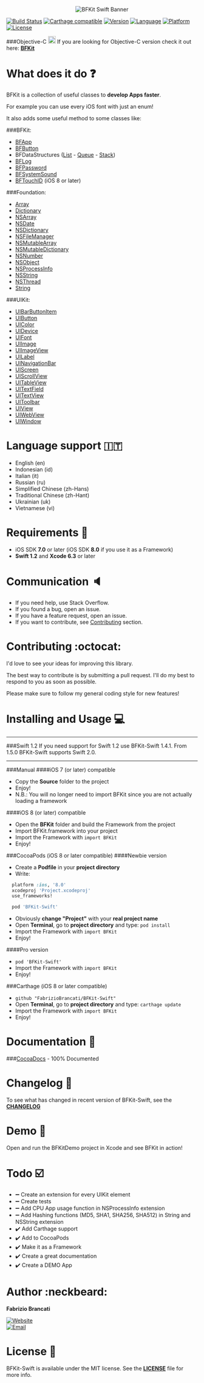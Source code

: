 <p align="center"><img src="http://github.fabriziobrancati.com/bfkit/resources/banner-swift.png" alt="BFKit Swift Banner"></p>

[![Build Status](https://travis-ci.org/FabrizioBrancati/BFKit-Swift.svg?branch=Swift_2.0)](https://travis-ci.org/FabrizioBrancati/BFKit-Swift)
[![Carthage compatible](https://img.shields.io/badge/Carthage-compatible-4BC51D.svg?style=flat)](https://github.com/Carthage/Carthage)
[![Version](https://img.shields.io/cocoapods/v/BFKit-Swift.svg?style=flat)][CocoaDocs]
[![Language](https://img.shields.io/badge/language-Swift%201.2%20/%202.0-orange.svg)](https://developer.apple.com/swift/)
[![Platform](https://img.shields.io/badge/platform-iOS-ffc713.svg)][CocoaDocs]
[![License](https://img.shields.io/badge/license-MIT-lightgrey.svg)](https://github.com/FabrizioBrancati/BBFKit-Swift/blob/master/LICENSE)

###Objective-C <img src="http://github.fabriziobrancati.com/bfkit/resources/objc-icon.png" height="20" width="20">
If you are looking for Objective-C version check it out here: **[BFKit](https://github.com/FabrizioBrancati/BFKit)**

What does it do :question:
==========================
BFKit is a collection of useful classes to **develop Apps faster**.

For example you can use every iOS font with just an enum!

It also adds some useful method to some classes like:

###BFKit:
- [BFApp](http://cocoadocs.org/docsets/BFKit-Swift/1.4.1/Classes/BFApp.html)
- [BFButton](http://cocoadocs.org/docsets/BFKit-Swift/1.4.1/Classes/BFButton.html)
- BFDataStructures ([List](http://cocoadocs.org/docsets/BFKit-Swift/1.4.1/Classes/List.html) - [Queue](http://cocoadocs.org/docsets/BFKit-Swift/1.4.1/Classes/Queue.html) - [Stack](http://cocoadocs.org/docsets/BFKit-Swift/1.4.1/Classes/Stack.html))
- [BFLog](http://cocoadocs.org/docsets/BFKit-Swift/1.4.1/Functions.html#/)
- [BFPassword](http://cocoadocs.org/docsets/BFKit-Swift/1.4.1/Classes/BFPassword.html)
- [BFSystemSound](http://cocoadocs.org/docsets/BFKit-Swift/1.4.1/Classes/BFSystemSound.html)
- [BFTouchID](http://cocoadocs.org/docsets/BFKit-Swift/1.4.1/Classes/BFTouchID.html) (iOS 8 or later)

###Foundation:
- [Array](http://cocoadocs.org/docsets/BFKit-Swift/1.4.1/Extensions.html#/s:Sa)
- [Dictionary](http://cocoadocs.org/docsets/BFKit-Swift/1.4.1/Extensions.html#/s:VSs10Dictionary)
- [NSArray](http://cocoadocs.org/docsets/BFKit-Swift/1.4.1/Extensions/NSArray.html)
- [NSDate](http://cocoadocs.org/docsets/BFKit-Swift/1.4.1/Extensions/NSDate.html)
- [NSDictionary](http://cocoadocs.org/docsets/BFKit-Swift/1.4.1/Extensions/NSDictionary.html)
- [NSFileManager](http://cocoadocs.org/docsets/BFKit-Swift/1.4.1/Extensions/NSFileManager.html)
- [NSMutableArray](http://cocoadocs.org/docsets/BFKit-Swift/1.4.1/Extensions/NSMutableArray.html)
- [NSMutableDictionary](http://cocoadocs.org/docsets/BFKit-Swift/1.4.1/Extensions/NSMutableDictionary.html)
- [NSNumber](http://cocoadocs.org/docsets/BFKit-Swift/1.4.1/Extensions/NSNumber.html)
- [NSObject](http://cocoadocs.org/docsets/BFKit-Swift/1.4.1/Extensions/NSObject.html)
- [NSProcessInfo](http://cocoadocs.org/docsets/BFKit-Swift/1.4.1/Extensions.html#/)
- [NSString](http://cocoadocs.org/docsets/BFKit-Swift/1.4.1/Extensions/NSString.html)
- [NSThread](http://cocoadocs.org/docsets/BFKit-Swift/1.4.1/Extensions/NSThread.html)
- [String](http://cocoadocs.org/docsets/BFKit-Swift/1.4.1/Extensions/String.html)

###UIKit:
- [UIBarButtonItem](http://cocoadocs.org/docsets/BFKit-Swift/1.4.1/Extensions/UIBarButtonItem.html)
- [UIButton](http://cocoadocs.org/docsets/BFKit-Swift/1.4.1/Extensions/UIButton.html)
- [UIColor](http://cocoadocs.org/docsets/BFKit-Swift/1.4.1/Extensions/UIColor.html)
- [UIDevice](http://cocoadocs.org/docsets/BFKit-Swift/1.4.1/Extensions/UIDevice.html)
- [UIFont](http://cocoadocs.org/docsets/BFKit-Swift/1.4.1/Extensions/UIFont.html)
- [UIImage](http://cocoadocs.org/docsets/BFKit-Swift/1.4.1/Extensions/UIImage.html)
- [UIImageView](http://cocoadocs.org/docsets/BFKit-Swift/1.4.1/Extensions/UIImageView.html)
- [UILabel](http://cocoadocs.org/docsets/BFKit-Swift/1.4.1/Extensions/UILabel.html)
- [UINavigationBar](http://cocoadocs.org/docsets/BFKit-Swift/1.4.1/Extensions/UINavigationBar.html)
- [UIScreen](http://cocoadocs.org/docsets/BFKit-Swift/1.4.1/Extensions/UIScreen.html)
- [UIScrollView](http://cocoadocs.org/docsets/BFKit-Swift/1.4.1/Extensions/UIScrollView.html)
- [UITableView](http://cocoadocs.org/docsets/BFKit-Swift/1.4.1/Extensions/UITableView.html)
- [UITextField](http://cocoadocs.org/docsets/BFKit-Swift/1.4.1/Extensions/UITextField.html)
- [UITextView](http://cocoadocs.org/docsets/BFKit-Swift/1.4.1/Extensions/UITextView.html)
- [UIToolbar](http://cocoadocs.org/docsets/BFKit-Swift/1.4.1/Extensions/UIToolbar.html)
- [UIView](http://cocoadocs.org/docsets/BFKit-Swift/1.4.1/Extensions/UIView.html)
- [UIWebView](http://cocoadocs.org/docsets/BFKit-Swift/1.4.1/Extensions/UIWebView.html)
- [UIWindow](http://cocoadocs.org/docsets/BFKit-Swift/1.4.1/Extensions/UIWindow.html)

Language support :it:
=====================
- English (en)
- Indonesian (id)
- Italian (it)
- Russian (ru)
- Simplified Chinese (zh-Hans)
- Traditional Chinese (zh-Hant)
- Ukrainian (uk)
- Vietnamese (vi)

Requirements :iphone:
=====================
- iOS SDK **7.0** or later (iOS SDK **8.0** if you use it as a Framework)
- **Swift 1.2** and **Xcode 6.3** or later

Communication :speaker:
=======================
- If you need help, use Stack Overflow.
- If you found a bug, open an issue.
- If you have a feature request, open an issue.
- If you want to contribute, see [Contributing](https://github.com/FabrizioBrancati/BFKit-Swift#contributing-octocat) section.

Contributing :octocat:
======================
I'd love to see your ideas for improving this library.

The best way to contribute is by submitting a pull request.
I'll do my best to respond to you as soon as possible.

Please make sure to follow my general coding style for new features!

Installing and Usage :computer:
===============================

---

###Swift 1.2
If you need support for Swift 1.2 use BFKit-Swift 1.4.1.
From 1.5.0 BFKit-Swift supports Swift 2.0.

---

###Manual
####iOS 7 (or later) compatible
- Copy the **Source** folder to the project
- Enjoy!
- N.B.: You will no longer need to import BFKit since you are not actually loading a framework

####iOS 8 (or later) compatible
- Open the **BFKit** folder and build the Framework from the project
- Import BFKit.framework into your project
- Import the Framework with ```import BFKit```
- Enjoy!

###CocoaPods (iOS 8 or later compatible)
####Newbie version
- Create a **Podfile** in your **project directory**
- Write:
```ruby
  platform :ios, '8.0'
  xcodeproj 'Project.xcodeproj'
  use_frameworks!

  pod 'BFKit-Swift'
```
- Obviously **change "Project"**  with your **real project name**
- Open **Terminal**, go to **project directory** and type: ```pod install```
- Import the Framework with ```import BFKit```
- Enjoy!

####Pro version
- ```pod 'BFKit-Swift'```
- Import the Framework with ```import BFKit```
- Enjoy!

###Carthage (iOS 8 or later compatible)
- ```github "FabrizioBrancati/BFKit-Swift"```
- Open **Terminal**, go to **project directory** and type: ```carthage update```
- Import the Framework with ```import BFKit```
- Enjoy!

Documentation :100:
===================
###[CocoaDocs] - 100% Documented

Changelog :bookmark_tabs:
=========================
To see what has changed in recent version of BFKit-Swift, see the **[CHANGELOG](https://github.com/FabrizioBrancati/BFKit-Swift/blob/master/CHANGELOG.md)**

Demo :wrench:
=============
Open and run the BFKitDemo project in Xcode and see BFKit in action!

Todo :ballot_box_with_check:
============================
- :heavy_minus_sign: Create an extension for every UIKit element
- :heavy_minus_sign: Create tests
- :heavy_minus_sign: Add CPU App usage function in NSProcessInfo extension
- :heavy_minus_sign: Add Hashing functions (MD5, SHA1, SHA256, SHA512) in String and NSString extension
- :heavy_check_mark: Add Carthage support
- :heavy_check_mark: Add to CocoaPods
- :heavy_check_mark: Make it as a Framework
- :heavy_check_mark: Create a great documentation
- :heavy_check_mark: Create a DEMO App

Author :neckbeard:
==================
**Fabrizio Brancati**

[![Website](https://img.shields.io/badge/website-fabriziobrancati.com-4fb0c8.svg)](http://www.fabriziobrancati.com)
<br>
[![Email](https://img.shields.io/badge/email-fabrizio.brancati%40gmail.com-green.svg)](mailto:fabrizio.brancati@gmail.com)

License :scroll:
================
BFKit-Swift is available under the MIT license. See the **[LICENSE](https://github.com/FabrizioBrancati/BFKit-Swift/blob/master/LICENSE)** file for more info.

[CocoaDocs]: http://cocoadocs.org/docsets/BFKit-Swift/1.4.1/
